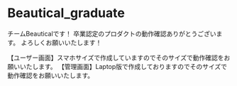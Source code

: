 # Beautical_graduate
チームBeauticalです！ 
卒業認定のプロダクトの動作確認ありがとうございます。 
よろしくお願いいたします！


【ユーザー画面】スマホサイズで作成していますのでそのサイズで動作確認をお願いいたします。 
【管理画面】Laptop版で作成しておりますのでそのサイズで動作確認をお願いいたします。
